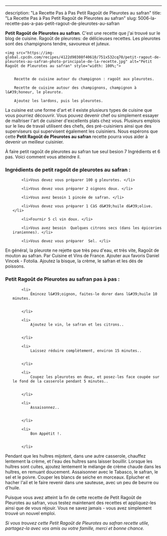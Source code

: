 ---
description: "La Recette Pas à Pas Petit Ragoût de Pleurotes au safran"
title: "La Recette Pas à Pas Petit Ragoût de Pleurotes au safran"
slug: 5006-la-recette-pas-a-pas-petit-ragout-de-pleurotes-au-safran

<p>
	<strong>Petit Ragoût de Pleurotes au safran</strong>. 
	C&#39;est une recette que j&#39;ai trouvé sur le blog de cuisine. Ragoût de pleurotes: de délicieuses recettes. Les pleurotes sont des champignons tendre, savoureux et juteux.
</p>
<p>
	
	<img src="https://img-global.cpcdn.com/recipes/4122d90308f40610/751x532cq70/petit-ragout-de-pleurotes-au-safran-photo-principale-de-la-recette.jpg" alt="Petit Ragoût de Pleurotes au safran" style="width: 100%;">
	
	
		Recette de cuisine autour du champignon : ragoût aux pleurotes.
	
		Recette de cuisine autour des champignons, champignon à l&#39;honeur, le pleurote.
	
		Ajoutez les lardons, puis les pleurotes.
	
</p>

La cuisine est une forme d'art et il existe plusieurs types de cuisine que vous pourriez découvrir. Vous pouvez devenir chef ou simplement essayer de maîtriser l'art de cuisiner d'excellents plats chez vous. Plusieurs emplois sur le lieu de travail utilisent des chefs, des pré-cuisiniers ainsi que des superviseurs qui supervisent également les cuisiniers. Nous espérons que cette <strong> Petit Ragoût de Pleurotes au safran </strong> recette pourra vous aider à devenir un meilleur cuisinier.

<!--inarticleads1-->

À faire petit ragoût de pleurotes au safran tue seul besion 7 Ingrédients et 6 pas. Voici comment vous atteindre il.

<h3>Ingrédients de petit ragoût de pleurotes au safran :</h3>

<ol>
	
		<li>Vous devez vous préparer 100 g pleurotes. </li>
	
		<li>Vous devez vous préparer 2 oignons doux. </li>
	
		<li>Vous avez besoin 1 pincée de safran. </li>
	
		<li>Vous devez vous préparer 1 CàS d&#39;huile d&#39;olive. </li>
	
		<li>Fournir 5 cl vin doux. </li>
	
		<li>Vous avez besoin  Quelques citrons secs (dans les épiceries iraniennes). </li>
	
		<li>Vous devez vous préparer  Sel. </li>
	
</ol>

En général, la pleurote ne rejette que très peu d&#39;eau, et très vite, Ragoût de mouton au safran. Par Cuisine et Vins de France. Ajouter aux favoris Daniel Vincek - Fotolia. Ajoutez la bisque, la crème, le safran et les dés de poissons. 

<!--inarticleads2-->

<h3>Petit Ragoût de Pleurotes au safran pas à pas :</h3>

<ol>
	
		<li>
			Émincez l&#39;oignon, faites-le dorer dans l&#39;huile 10 minutes.
			
			
		</li>
	
		<li>
			Ajoutez le vin, le safran et les citrons..
			
			
		</li>
	
		<li>
			Laissez réduire complètement, environ 15 minutes..
			
			
		</li>
	
		<li>
			Coupez les pleurotes en deux, et posez-les face coupée sur le fond de la casserole pendant 5 minutes..
			
			
		</li>
	
		<li>
			Assaisonnez..
			
			
		</li>
	
		<li>
			Bon Appétit !.
			
			
		</li>
	
</ol>

Pendant que les huîtres mijotent, dans une autre casserole, chauffez lentement la crème, et l&#39;eau des huîtres sans laisser bouillir. Lorsque les huîtres sont cuites, ajoutez lentement le mélange de crème chaude dans les huîtres, en remuant doucement. Assaisonner avec le Tabasco, le safran, le sel et le poivre. Couper les blancs de seiche en morceaux. Eplucher et hacher l&#39;ail et le faire revenir dans une sauteuse, avec un peu de beurre ou d&#39;huile. 

<!--inarticleads1-->

<p>
Puisque vous avez atteint la fin de cette recette de Petit Ragoût de Pleurotes au safran, vous testez maintenant des recettes et appliquez-les ainsi que de vous réjouir. Vous ne savez jamais - vous avez simplement trouvé un nouvel emploi.
</p>

<p>
<i>Si vous trouvez cette Petit Ragoût de Pleurotes au safran recette utile, partagez-la avec vos amis ou votre famille, merci et bonne chance.</i>
</p>
